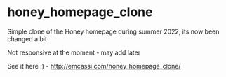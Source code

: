 # honey_homepage_clone
Simple clone of the Honey homepage during summer 2022, its now been changed a bit

Not responsive at the moment - may add later

See it here :) - http://emcassi.com/honey_homepage_clone/
